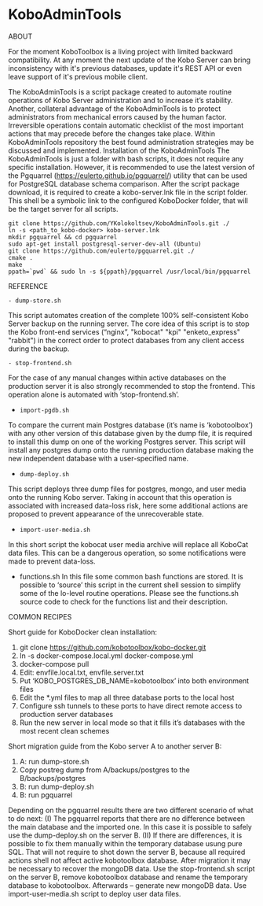 # KoboAdminTools

ABOUT

For the moment KoboToolbox is a living project with limited backward compatibility. At any moment the next update of the Kobo Server can bring inconsistency with it's previous databases, update it's REST API or even leave support of it's previous mobile client.

The KoboAdminTools is a script package created to automate routine operations of Kobo Server administration and to increase it’s stability. Another, collateral advantage of the KoboAdminTools is to protect administrators from mechanical errors caused by the human factor. Irreversible operations contain automatic checklist of the most important actions that may precede before the changes take place. Within KoboAdminTools repository the best found administration strategies may be discussed and implemented.
Installation of the KoboAdminTools
The KoboAdminTools is just a folder with bash scripts, it does not require any specific installation. However, it is recommended to use the latest version of the Pgquarrel (https://eulerto.github.io/pgquarrel/) utility that can be used for PostgreSQL database schema comparison. After the script package download, it is required to create a kobo-server.lnk file in the script folder. This shell be a symbolic link to the configured KoboDocker folder, that will be the target server for all scripts.

```
git clone https://github.com/YKolokoltsev/KoboAdminTools.git ./
ln -s <path_to_kobo-docker> kobo-server.lnk
mkdir pgquarrel && cd pgquarrel
sudo apt-get install postgresql-server-dev-all (Ubuntu)
git clone https://github.com/eulerto/pgquarrel.git ./
cmake .
make
ppath=`pwd` && sudo ln -s ${ppath}/pgquarrel /usr/local/bin/pgquarrel
```


REFERENCE

`- dump-store.sh`

This script automates creation of the complete 100% self-consistent Kobo Server backup on the running server. The core idea of this script is to stop the Kobo front-end services (“nginx”, "kobocat" "kpi" "enketo_express" "rabbit") in the correct order to protect databases from any client access during the backup.

`- stop-frontend.sh`

For the case of any manual changes within active databases on the production server it is also strongly recommended to stop the frontend. This operation alone is automated with ‘stop-frontend.sh’.

- `import-pgdb.sh`

To compare the current main Postgres database (it’s name is ‘kobotoolbox’) with any other version of this database given by the dump file, it is required to install this dump on one of the working Postgres server. This script will install any postgres dump onto the running production database making the new independent database with a user-specified name.

- `dump-deploy.sh`

This script deploys three dump files for postgres, mongo, and user media onto the running Kobo server. Taking in account that this operation is associated with increased data-loss risk, here some additional actions are proposed to prevent appearance of the unrecoverable state.

- `import-user-media.sh`

In this short script the kobocat user media archive will replace all KoboCat data files. This can be a dangerous operation, so some notifications were made to prevent data-loss.
- functions.sh
In this file some common bash functions are stored. It is possible to ‘source’ this script in the current shell session to simplify some of the lo-level routine operations. Please see the functions.sh source code to check for the functions list and their description.


COMMON RECIPES

Short guide for KoboDocker clean installation:
1. git clone https://github.com/kobotoolbox/kobo-docker.git
2. ln -s docker-compose.local.yml docker-compose.yml
3. docker-compose pull
4. Edit: envfile.local.txt, envfile.server.txt
5. Put ‘KOBO_POSTGRES_DB_NAME=kobotoolbox’ into both environment files
6. Edit the *.yml files to map all three database ports to the local host
7. Configure ssh tunnels to these ports to have direct remote access to production server databases
8. Run the new server in local mode so that it fills it’s databases with the most recent clean schemes

Short migration guide from the Kobo server A to another server B:
1. A: run dump-store.sh
2. Copy postreg dump from A/backups/postgres to the B/backups/postgres
3. B: run dump-deploy.sh
4. B: run pgquarrel

Depending on the pgquarrel results there are two different scenario of what to do next:
(I) The pgquarrel reports that there are no difference between the main database and the imported one. In this case it is possible to safely use the dump-deploy.sh on the server B.
(II) If there are differences, it is possible to fix them manually within the temporary database usung pure SQL. That will not require to shot down the server B, because all required actions shell not affect active kobotoolbox database. After migration it may be necessary to recover the mongoDB data. Use the stop-frontend.sh script on the server B, remove kobotoolbox database and rename the temporary database to kobotoolbox. Afterwards – generate new mongoDB data. Use import-user-media.sh script to deploy user data files.
